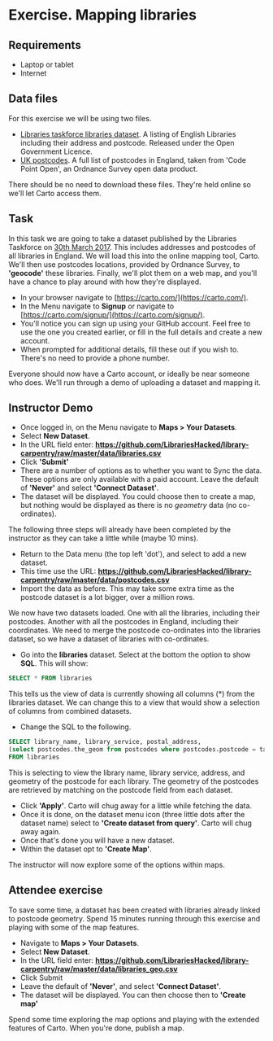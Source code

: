 Exercise.  Mapping libraries
============================

Requirements
------------

- Laptop or tablet
- Internet

Data files
----------

For this exercise we will be using two files.

- [Libraries taskforce libraries dataset](https://github.com/LibrariesHacked/library-carpentry/raw/master/data/taskforce.csv).  A listing of English Libraries including their address and postcode.  Released under the Open Government Licence.
- [UK postcodes](https://github.com/LibrariesHacked/library-carpentry/raw/master/data/postcodes.csv]).  A full list of postcodes in England, taken from 'Code Point Open', an Ordnance Survey open data product.

There should be no need to download these files.  They're held online so we'll let Carto access them.

Task
----

In this task we are going to take a dataset published by the Libraries Taskforce on [30th March 2017](https://librariestaskforce.blog.gov.uk/2017/03/30/library-data-the-story-so-far-and-next-steps/).  This includes addresses and postcodes of all libraries in England.  We will load this into the online mapping tool, Carto.  We'll then use postcodes locations, provided by Ordnance Survey, to **'geocode'** these libraries.  Finally, we'll plot them on a web map, and you'll have a chance to play around with how they're displayed.

- In your browser navigate to [https://carto.com/](https://carto.com/).
- In the Menu navigate to **Signup** or navigate to [https://carto.com/signup/](https://carto.com/signup/).
- You'll notice you can sign up using your GitHub account.  Feel free to use the one you created earlier, or fill in the full details and create a new account.
- When prompted for additional details, fill these out if you wish to.  There's no need to provide a phone number.

Everyone should now have a Carto account, or ideally be near someone who does.  We'll run through a demo of uploading a dataset and mapping it.

Instructor Demo
---------------

- Once logged in, on the Menu navigate to **Maps > Your Datasets**.
- Select **New Dataset**.
- In the URL field enter: **https://github.com/LibrariesHacked/library-carpentry/raw/master/data/libraries.csv**
- Click **'Submit'**
- There are a number of options as to whether you want to Sync the data. These options are only available with a paid account.  Leave the default of **'Never'** and select **'Connect Dataset'**.
- The dataset will be displayed.  You could choose then to create a map, but nothing would be displayed as there is no *geometry* data (no co-ordinates).

The following three steps will already have been completed by the instructor as they can take a little while (maybe 10 mins).

- Return to the Data menu (the top left 'dot'), and select to add a new dataset.
- This time use the URL: **https://github.com/LibrariesHacked/library-carpentry/raw/master/data/postcodes.csv**
- Import the data as before.  This may take some extra time as the postcode dataset is a lot bigger, over a million rows.

We now have two datasets loaded.  One with all the libraries, including their postcodes.  Another with all the postcodes in England, including their coordinates.  We need to merge the postcode co-ordinates into the libraries dataset, so we have a dataset of libraries with co-ordinates.

- Go into the **libraries** dataset.  Select at the bottom the option to show **SQL**.  This will show:

```SQL
SELECT * FROM libraries
```

This tells us the view of data is currently showing all columns (*) from the libraries dataset.  We can change this to a view that would show a selection of columns from combined datasets.

- Change the SQL to the following.

```SQL
SELECT library_name, library_service, postal_address,
(select postcodes.the_geom from postcodes where postcodes.postcode = taskforce.postcode)
FROM libraries
```

This is selecting to view the library name, library service, address, and geometry of the postcode for each library.  The geometry of the postcodes are retrieved by matching on the postcode field from each dataset.

- Click **'Apply'**.  Carto will chug away for a little while fetching the data.
- Once it is done, on the dataset menu icon (three little dots after the dataset name) select to **'Create dataset from query'**.  Carto will chug away again.
- Once that's done you will have a new dataset.
- Within the dataset opt to **'Create Map'**.

The instructor will now explore some of the options within maps.

Attendee exercise
-----------------

To save some time, a dataset has been created with libraries already linked to postcode geometry.  Spend 15 minutes running through this exercise and playing with some of the map features.

- Navigate to **Maps > Your Datasets**.
- Select **New Dataset**.
- In the URL field enter: **https://github.com/LibrariesHacked/library-carpentry/raw/master/data/libraries_geo.csv**
- Click Submit
- Leave the default of **'Never'**, and select **'Connect Dataset'**.
- The dataset will be displayed.  You can then choose then to **'Create map'**

Spend some time exploring the map options and playing with the extended features of Carto.  When you're done, publish a map.